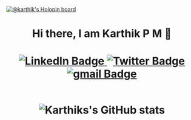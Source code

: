 [![@karthik's Holopin board](https://holopin.io/api/user/board?user=karthik)](https://holopin.io/@karthik)
<div id = "name" align="center" >
  <h1> Hi there, I am Karthik P M 👋 <h1>
<div>

<div id="badges" align="center">
  <a href="https://www.linkedin.com/in/karthikpm5/">
    <img src="https://img.shields.io/badge/LinkedIn-blue?style=for-the-badge&logo=linkedin&logoColor=white" alt="LinkedIn Badge"/>
  </a>
  <a href="https://twitter.com/Karthik36906306">
    <img src="https://img.shields.io/badge/Twitter-blue?style=for-the-badge&logo=twitter&logoColor=white" alt="Twitter Badge"/>
  </a>
  <a href="https://mail.google.com/mail/u/0/#inbox?compose=DmwnWtMqjJvwbtftJDQsWjKphScsfgXVlpSBkzTlxlzdQsqWfjgTbhPRlgWmWTLMQVsQrQnTvqnv">
    <img src="https://img.shields.io/badge/gmail-red?style=for-the-badge&logo=gmail&logoColor=white" alt="gmail Badge"/>
  </a>
</div><br>
<div>

<!--[![Karthiks's GitHub stats](https://github-readme-stats.vercel.app/api?username=Karthik-PM)](https://github.com/Karthik-PM/github-readme-stats)-->
![Karthiks's GitHub stats](https://github-readme-stats.vercel.app/api?username=Karthik-PM&show_icons=true&theme=onedark)

<!--
**Karthik-PM/Karthik-PM** is a ✨ _special_ ✨ repository because its `README.md` (this file) appears on your GitHub profile.

Here are some ideas to get you started:

- 🔭 I’m currently working on ...
- 🌱 I’m currently learning make good PRs
- 👯 I’m looking to collaborate on ...
- 🤔 I’m looking for help with ...
- 💬 Ask me about ...
- 📫 How to reach me: ...
- 😄 Pronouns: He/Him
- ⚡ Fun fact: ...
-->
